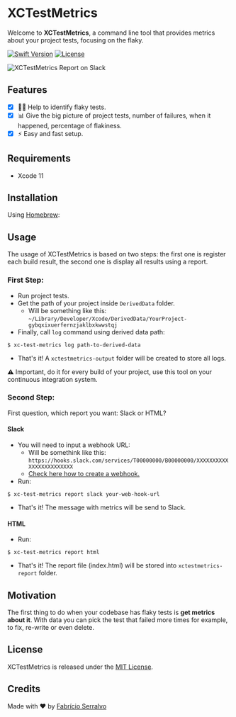 # XCTestMetrics
Welcome to **XCTestMetrics**, a command line tool that provides metrics about your project tests, focusing on the flaky.

[![Swift Version][swift-image]][swift-url]
[![License][license-image]][license-url]

![XCTestMetrics Report on Slack](https://github.com/serralvo/Tractor/blob/master/tractor-report.png)

## Features
- [x] 🕵️‍♂️ Help to identify flaky tests.
- [x] 📊 Give the big picture of project tests, number of failures, when it happened, percentage of flakiness.
- [x] ⚡️ Easy and fast setup.

## Requirements
- Xcode 11 

## Installation
Using [Homebrew](http://brew.sh/):

## Usage
The usage of XCTestMetrics is based on two steps: the first one is register each build result, the second one is display all results using a report.

### First Step:
- Run project tests.
- Get the path of your project inside `DerivedData` folder. 
  - Will be something like this: `~/Library/Developer/Xcode/DerivedData/YourProject-gybqxixuerfernzjaklbxkwwstqj`
- Finally, call `log` command using derived data path:

```
$ xc-test-metrics log path-to-derived-data
```
- That's it! A `xctestmetrics-output` folder will be created to store all logs.

⚠️ Important, do it for every build of your project, use this tool on your continuous integration system.

### Second Step:
First question, which report you want: Slack or HTML?

#### Slack
- You will need to input a webhook URL:
  - Will be somethink like this: `https://hooks.slack.com/services/T00000000/B00000000/XXXXXXXXXXXXXXXXXXXXXXXX`
  - [Check here how to create a webhook.](https://api.slack.com/messaging/webhooks)
- Run: 
```
$ xc-test-metrics report slack your-web-hook-url
```
- That's it! The message with metrics will be send to Slack.

#### HTML
- Run:
```
$ xc-test-metrics report html
```
- That's it! The report file (index.html) will be stored into `xctestmetrics-report` folder.

## Motivation
The first thing to do when your codebase has flaky tests is **get metrics about it**. With data you can pick the test that failed more times for example, to fix, re-write or even delete. 

## License
XCTestMetrics is released under the [MIT License](https://opensource.org/licenses/MIT).

## Credits
Made with ❤️ by [Fabrício Serralvo](https://twitter.com/serralvo_)

[swift-image]:https://img.shields.io/badge/swift-5.2-orange.svg
[swift-url]: https://swift.org/
[license-image]: https://img.shields.io/badge/License-MIT-blue.svg
[license-url]: LICENSE
